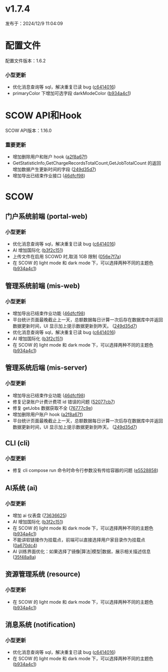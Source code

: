 # v1.7.4

发布于：2024/12/9 11:04:09



# 配置文件

配置文件版本：1.6.2

### 小型更新
- 优化消息查询等 sql，解决重复已读 bug ([c6414016](https://github.com/PKUHPC/SCOW/commit/c64140166e1462e61aad1fe83c5c1f22adf748bc))
- primaryColor 下增加可选字段 darkModeColor ([b934a4c1](https://github.com/PKUHPC/SCOW/commit/b934a4c1e22e1ba66ba5e189097eadcd566dabe9))


# SCOW API和Hook

SCOW API版本：1.16.0

### 重要更新
- 增加删除用户和账户 hook ([a2f8a67f](https://github.com/PKUHPC/SCOW/commit/a2f8a67f9ad239b5405b3c51526a0dd53874a0a4))
- GetStatisticInfo,GetChargeRecordsTotalCount,GetJobTotalCount 的返回增加数据产生更新时间的字段 ([249d35d7](https://github.com/PKUHPC/SCOW/commit/249d35d771aa9793b0aa9e4d4b78ec33b5ca7054))
- 增加导出已结束作业接口 ([46dfcf98](https://github.com/PKUHPC/SCOW/commit/46dfcf9865a9fd90e5ae4810575665ad210a41a7))


# SCOW

## 门户系统前端 (portal-web) 

### 小型更新
- 优化消息查询等 sql，解决重复已读 bug ([c6414016](https://github.com/PKUHPC/SCOW/commit/c64140166e1462e61aad1fe83c5c1f22adf748bc))
- AI 增加国际化 ([b3f2c151](https://github.com/PKUHPC/SCOW/commit/b3f2c151951147968bfd7ff86b1c708b3bb4c3a0))
- 上传文件在启用 SCOWD 时,取消 1GB 限制 ([056e7f7a](https://github.com/PKUHPC/SCOW/commit/056e7f7af84329a8575ba885f90db0ddcfaf4bd0))
- 在 SCOW 的 light mode 和 dark mode 下，可以选择两种不同的主题色 ([b934a4c1](https://github.com/PKUHPC/SCOW/commit/b934a4c1e22e1ba66ba5e189097eadcd566dabe9))

## 管理系统前端 (mis-web) 

### 小型更新
- 增加导出已结束作业功能 ([46dfcf98](https://github.com/PKUHPC/SCOW/commit/46dfcf9865a9fd90e5ae4810575665ad210a41a7))
- 平台统计页面最晚截止上一天，总额数据每日计算一次后存在数据库中并返回数据更新时间，UI 显示加上提示数据更新到昨天。 ([249d35d7](https://github.com/PKUHPC/SCOW/commit/249d35d771aa9793b0aa9e4d4b78ec33b5ca7054))
- 优化消息查询等 sql，解决重复已读 bug ([c6414016](https://github.com/PKUHPC/SCOW/commit/c64140166e1462e61aad1fe83c5c1f22adf748bc))
- AI 增加国际化 ([b3f2c151](https://github.com/PKUHPC/SCOW/commit/b3f2c151951147968bfd7ff86b1c708b3bb4c3a0))
- 在 SCOW 的 light mode 和 dark mode 下，可以选择两种不同的主题色 ([b934a4c1](https://github.com/PKUHPC/SCOW/commit/b934a4c1e22e1ba66ba5e189097eadcd566dabe9))

## 管理系统后端 (mis-server) 

### 小型更新
- 增加导出已结束作业功能 ([46dfcf98](https://github.com/PKUHPC/SCOW/commit/46dfcf9865a9fd90e5ae4810575665ad210a41a7))
- 修复记录账户计费计费项 id 错误的问题 ([52077cb7](https://github.com/PKUHPC/SCOW/commit/52077cb77b4657dff4a13d71055658ad0ab2060d))
- 修复 getJobs 数据获取不全 ([76777c9e](https://github.com/PKUHPC/SCOW/commit/76777c9e7442f2dee8d75e9877dfacc3b53efbe3))
- 增加删除用户账户 hook ([a2f8a67f](https://github.com/PKUHPC/SCOW/commit/a2f8a67f9ad239b5405b3c51526a0dd53874a0a4))
- 平台统计页面最晚截止上一天，总额数据每日计算一次后存在数据库中并返回数据更新时间，UI 显示加上提示数据更新到昨天。 ([249d35d7](https://github.com/PKUHPC/SCOW/commit/249d35d771aa9793b0aa9e4d4b78ec33b5ca7054))

## CLI (cli) 

### 小型更新
- 修复 cli compose run 命令时命令行参数没有传给容器的问题 ([e5528858](https://github.com/PKUHPC/SCOW/commit/e55288588eb6772d74f830cf076f76912d938550))

## AI系统 (ai) 

### 小型更新
- 增加 ai 仪表盘 ([73636625](https://github.com/PKUHPC/SCOW/commit/73636625abf250cb954c861ae1ec7a06161f057f))
- AI 增加国际化 ([b3f2c151](https://github.com/PKUHPC/SCOW/commit/b3f2c151951147968bfd7ff86b1c708b3bb4c3a0))
- 在 SCOW 的 light mode 和 dark mode 下，可以选择两种不同的主题色 ([b934a4c1](https://github.com/PKUHPC/SCOW/commit/b934a4c1e22e1ba66ba5e189097eadcd566dabe9))
- 不能讲软链接作为挂载点，前端可以直接选择用户家目录作为挂载点 ([0a670dc4](https://github.com/PKUHPC/SCOW/commit/0a670dc44ef931c080c54c78e6f08f2be2e797e6))
- AI 训练界面优化：如果选择了镜像|算法|模型|数据，展示相关描述信息 ([35f48a8a](https://github.com/PKUHPC/SCOW/commit/35f48a8a5145f0f9c730ecaf09c6f87df2d9ebab))

## 资源管理系统 (resource) 

### 小型更新
- 在 SCOW 的 light mode 和 dark mode 下，可以选择两种不同的主题色 ([b934a4c1](https://github.com/PKUHPC/SCOW/commit/b934a4c1e22e1ba66ba5e189097eadcd566dabe9))

## 消息系统 (notification) 

### 小型更新
- 优化消息查询等 sql，解决重复已读 bug ([c6414016](https://github.com/PKUHPC/SCOW/commit/c64140166e1462e61aad1fe83c5c1f22adf748bc))
- 在 SCOW 的 light mode 和 dark mode 下，可以选择两种不同的主题色 ([b934a4c1](https://github.com/PKUHPC/SCOW/commit/b934a4c1e22e1ba66ba5e189097eadcd566dabe9))


